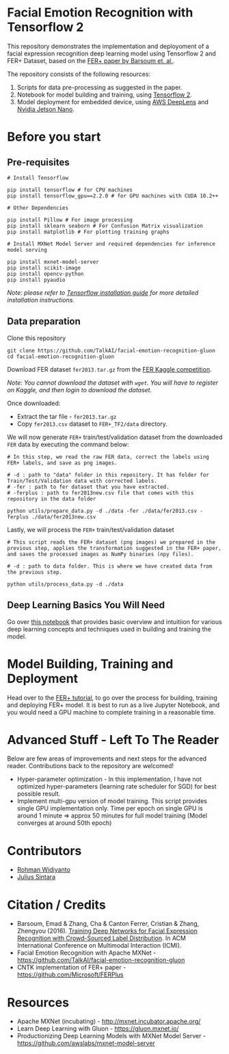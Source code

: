 # Facial Emotion Recognition with Tensorflow 2

This repository demonstrates the implementation and deployoment of a facial expression recognition deep learning model using Tensorflow 2 and FER+ Dataset, based on the [FER+ paper by Barsoum et. al.](https://arxiv.org/abs/1608.01041).

The repository consists of the following resources:
1. Scripts for data pre-processing as suggested in the paper.
1. Notebook for model building and training, using [Tensorflow 2](https://www.tensorflow.org).
1. Model deployment for embedded device, using [AWS DeepLens](https://aws.amazon.com/deeplens) and [Nvidia Jetson Nano](https://developer.nvidia.com/embedded/jetson-nano).



# Before you start

## Pre-requisites

```
# Install Tensorflow

pip install tensorflow # for CPU machines
pip install tensorflow_gpu==2.2.0 # for GPU machines with CUDA 10.2++
    
# Other Dependencies

pip install Pillow # For image processing
pip install sklearn seaborn # For Confusion Matrix visualization
pip install matplotlib # For plotting training graphs

# Install MXNet Model Server and required dependencies for inference model serving

pip install mxnet-model-server
pip install scikit-image
pip install opencv-python
pip install pyaudio
```

*Note: please refer to [Tensorflow installation guide](https://www.tensorflow.org/install) for more detailed installation instructions.*

## Data preparation

Clone this repository

```
git clone https://github.com/TalkAI/facial-emotion-recognition-gluon
cd facial-emotion-recognition-gluon
```

Download FER dataset `fer2013.tar.gz` from the [FER Kaggle competition](https://www.kaggle.com/c/challenges-in-representation-learning-facial-expression-recognition-challenge/data).

*Note: You cannot download the dataset with `wget`. You will have to register on Kaggle, and then login to download the dataset.*

Once downloaded:

* Extract the tar file - `fer2013.tar.gz`
* Copy `fer2013.csv` dataset to `FER+_TF2/data` directory. 

We will now generate `FER+` train/test/validation dataset from the downloaded `FER` data by executing the command below:

```
# In this step, we read the raw FER data, correct the labels using FER+ labels, and save as png images.

# -d : path to "data" folder in this repository. It has folder for Train/Test/Validation data with corrected labels.
# -fer : path to fer dataset that you have extracted.
# -ferplus : path to fer2013new.csv file that comes with this repository in the data folder
    
python utils/prepare_data.py -d ./data -fer ./data/fer2013.csv -ferplus ./data/fer2013new.csv
```

Lastly, we will process the `FER+` train/test/validation dataset

```
# This script reads the FER+ dataset (png images) we prepared in the previous step, applies the transformation suggested in the FER+ paper, and saves the processed images as NumPy binaries (npy files).

# -d : path to data folder. This is where we have created data from the previous step.

python utils/process_data.py -d ./data
```
 
## Deep Learning Basics You Will Need
Go over [this notebook](https://github.com/grafaelw/Facial_Expression_Recognition_plus//tree/master/notebooks/Deep_Learning_Basics_Intuitions.ipynb) that provides basic overview and intuitiion for various deep learning concepts and techniques used in building and training the model.

# Model Building, Training and Deployment
Head over to the [FER+ tutorial](https://github.com/TalkAI/facial-emotion-recognition-gluon/tree/master/notebooks/Gluon_FERPlus.ipynb), to go over the process for building, training and deploying FER+ model. It is best to run as a live Jupyter Notebook, and you would need a GPU machine to complete training in a reasonable time. 

# Advanced Stuff - Left To The Reader

Below are few areas of improvements and next steps for the advanced reader. Contributions back to the repository are welcomed!

* Hyper-parameter optimization - In this implementation, I have not optimized hyper-parameters (learning rate scheduler for SGD) for best possible result.
* Implement multi-gpu version of model training. This script provides single GPU implementation only. Time per epoch on single GPU is around 1 minute => approx 50 minutes for full model training (Model converges at around 50th epoch)

# Contributors

* [Rohman Widiyanto](https://github.com/rohwid) 
* [Julius Sintara](https://github.com/juliussin)


# Citation / Credits

* Barsoum, Emad & Zhang, Cha & Canton Ferrer, Cristian & Zhang, Zhengyou (2016). [Training Deep Networks for Facial Expression Recognition with Crowd-Sourced Label Distribution](https://arxiv.org/abs/1608.01041). In ACM International Conference on Multimodal Interaction (ICMI).
* Facial Emotion Recognition with Apache MXNet - https://github.com/TalkAI/facial-emotion-recognition-gluon
* CNTK implementation of FER+ paper - https://github.com/Microsoft/FERPlus

# Resources

* Apache MXNet (incubating) - http://mxnet.incubator.apache.org/
* Learn Deep Learning with Gluon - https://gluon.mxnet.io/
* Productionizing Deep Learning Models with MXNet Model Server - https://github.com/awslabs/mxnet-model-server
